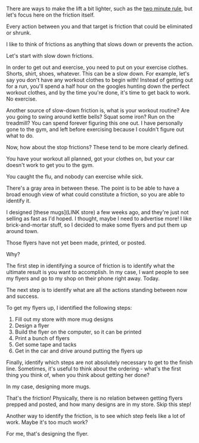   There are ways to make the lift a bit lighter, such as the [two minute rule](https://jamesclear.com/how-to-stop-procrastinating), but let's focus here on the friction itself.





Every action between you and that target is friction that could be eliminated or shrunk.





I like to think of frictions as anything that slows down or prevents the action.

Let's start with slow down frictions.

In order to get out and exercise, you need to put on your exercise clothes.  Shorts, shirt, shoes, whatever.  This can be a slow down.  For example, let's say you don't have any workout clothes to begin with!  Instead of getting out for a run, you'll spend a half hour on the googles hunting down the perfect workout clothes, and by the time you're done, it's time to get back to work.  No exercise.

Another source of slow-down friction is, what is your workout routine?  Are you going to swing around kettle bells?  Squat some iron?  Run on the treadmill?  You can spend forever figuring this one out.  I have personally gone to the gym, and left before exercising because I couldn't figure out what to do.

Now, how about the stop frictions?  These tend to be more clearly defined.

You have your workout all planned, got your clothes on, but your car doesn't work to get you to the gym.

You caught the flu, and nobody can exercise while sick.

There's a gray area in between these.  The point is to be able to have a broad enough view of what could constitute a friction, so you are able to identify it.









I designed [these mugs](LINK store) a few weeks ago, and they're just not selling as fast as I'd hoped.  I thought, maybe I need to advertise more!  I like brick-and-mortar stuff, so I decided to make some flyers and put them up around town.

Those flyers have not yet been made, printed, or posted.

Why?

The first step in identifying a source of friction is to identify what the ultimate result is you want to accomplish.  In my case, I want people to see my flyers and go to my shop on their phone right away.  Today.

The next step is to identify what are all the actions standing between now and success.

To get my flyers up, I identified the following steps:

1. Fill out my store with more mug designs
2. Design a flyer
3. Build the flyer on the computer, so it can be printed
4. Print a bunch of flyers
5. Get some tape and tacks
6. Get in the car and drive around putting the flyers up

Finally, identify which steps are not absolutely necessary to get to the finish line.  Sometimes, it's useful to think about the ordering - what's the first thing you think of, when you think about getting her done?

In my case, designing more mugs.

That's the friction!  Physically, there is no relation between getting flyers prepped and posted, and how many designs are in my store.  Skip this step!

Another way to identify the friction, is to see which step feels like a lot of work.  Maybe it's too much work?

For me, that's designing the flyer.

